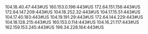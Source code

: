 104.18.40.47:443#US
160.153.0.196:443#US
172.64.151.156:443#US
172.64.147.209:443#US
104.18.252.32:443#US
104.17.15.51:443#US
104.17.40.183:443#US
104.19.191.29:443#US
172.64.144.229:443#US
104.18.128.215:443#US
160.153.0.114:443#US
104.16.21.117:443#US
162.159.153.245:443#US
199.34.228.164:443#US




